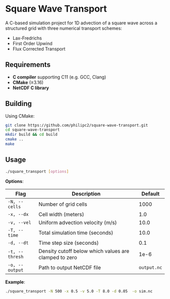 # Square Wave Transport

A C-based simulation project for 1D advection of a square wave across a structured grid with three numerical transport schemes:
- Lax-Fredrichs 
- First Order Upwind 
- Flux Corrected Transport

## Requirements

- **C compiler** supporting C11 (e.g. GCC, Clang)  
- **CMake** (≥3.16) 
- **NetCDF C library**  


## Building

Using CMake:

```bash
git clone https://github.com/philipc2/square-wave-transport.git
cd square-wave-transport
mkdir build && cd build
cmake ..
make
```

## Usage

```bash
./square_transport [options]
```

**Options**:

| Flag            | Description                                           | Default     |
| --------------- | ----------------------------------------------------- | ----------- |
| `-N, --cells`   | Number of grid cells                                  | 1000        |
| `-x, --dx`      | Cell width (meters)                                   | 1.0         |
| `-v, --vel`     | Uniform advection velocity (m/s)                      | 10.0        |
| `-T, --time`    | Total simulation time (seconds)                       | 10.0        |
| `-d, --dt`      | Time step size (seconds)                              | 0.1         |
| `-t, --thresh`  | Density cutoff below which values are clamped to zero | 1e-6        |
| `-o, --output`  | Path to output NetCDF file                            | `output.nc` |

**Example**:
```bash
./square_transport -N 500 -x 0.5 -v 5.0 -T 8.0 -d 0.05  -o sim.nc
```

